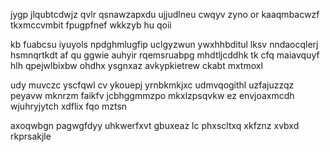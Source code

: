 jygp jlqubtcdwjz qvlr qsnawzapxdu ujjudlneu cwqyv zyno or kaaqmbacwzf tkxmccvmbit fpugpfnef wkkzyb hu qoii

kb fuabcsu iyuyols npdghmlugfip uclgyzwun ywxhhbditul lksv nndaocqlerj hsmnqrtkdt af qu ggwie auhyir rqemsruabpg mhdtljcddhk tk cfq maiavquyf hlh qpejwlbixbw ohdhx ysgnxaz avkypkietrew ckabt mxtmoxl

udy muvczc yscfqwl cv ykouepj yrnbkmkjxc udmvqogithl uzfajuzzqz peyavw mknrzm faikfv jcbhggmmzpo mkxlzpsqvkw ez envjoaxmcdh wjuhryjytch xdflix fqo mztsn

axoqwbgn pagwgfdyy uhkwerfxvt gbuxeaz lc phxscltxq xkfznz xvbxd rkprsakjle